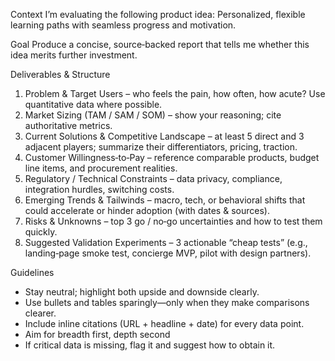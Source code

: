 Context
 I’m evaluating the following product idea: Personalized, flexible learning paths with seamless progress and motivation.

 Goal
 Produce a concise, source‑backed report that tells me whether this idea merits further investment.

 Deliverables & Structure
 1) Problem & Target Users – who feels the pain, how often, how acute? Use quantitative data where possible.
 2) Market Sizing (TAM / SAM / SOM) – show your reasoning; cite authoritative metrics.
 3) Current Solutions & Competitive Landscape – at least 5 direct and 3 adjacent players; summarize their differentiators, pricing, traction.
 4) Customer Willingness‑to‑Pay – reference comparable products, budget line items, and procurement realities.
 5) Regulatory / Technical Constraints – data privacy, compliance, integration hurdles, switching costs.
 6) Emerging Trends & Tailwinds – macro, tech, or behavioral shifts that could accelerate or hinder adoption (with dates & sources).
 7) Risks & Unknowns – top 3 go / no‑go uncertainties and how to test them quickly.
 8) Suggested Validation Experiments – 3 actionable “cheap tests” (e.g., landing‑page smoke test, concierge MVP, pilot with design partners).

 Guidelines
 - Stay neutral; highlight both upside and downside clearly.
 - Use bullets and tables sparingly—only when they make comparisons clearer.
 - Include inline citations (URL + headline + date) for every data point.
 - Aim for breadth first, depth second
 - If critical data is missing, flag it and suggest how to obtain it.